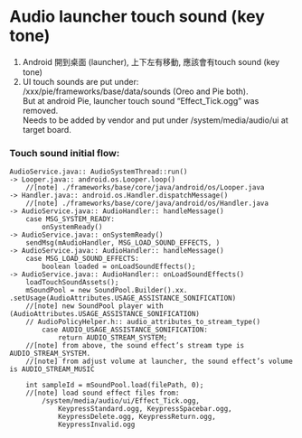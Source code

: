 # Audio launcher touch sound (key tone)
1. Android 開到桌面 (launcher), 上下左有移動, 應該會有touch sound (key tone)
2. UI touch sounds are put under:   
    /xxx/pie/frameworks/base/data/sounds (Oreo and Pie both).          
    But at android Pie, launcher touch sound “Effect_Tick.ogg” was removed.         
    Needs to be added by vendor and put under /system/media/audio/ui at target board.   
    
### Touch sound initial flow:
    AudioService.java:: AudioSystemThread::run()
    -> Looper.java:: android.os.Looper.loop()
        //[note] ./frameworks/base/core/java/android/os/Looper.java
    -> Handler.java:: android.os.Handler.dispatchMessage()
        //[note] ./frameworks/base/core/java/android/os/Handler.java
    -> AudioService.java:: AudioHandler:: handleMessage()
        case MSG_SYSTEM_READY:
            onSystemReady()
    -> AudioService.java:: onSystemReady()
        sendMsg(mAudioHandler, MSG_LOAD_SOUND_EFFECTS, )
    -> AudioService.java:: AudioHandler:: handleMessage()
        case MSG_LOAD_SOUND_EFFECTS:
            boolean loaded = onLoadSoundEffects();
    -> AudioService.java:: AudioHandler:: onLoadSoundEffects()
        loadTouchSoundAssets();
        mSoundPool = new SoundPool.Builder().xx. .setUsage(AudioAttributes.USAGE_ASSISTANCE_SONIFICATION)
        //[note] new SoundPool player with (AudioAttributes.USAGE_ASSISTANCE_SONIFICATION)
        // AudioPolicyHelper.h:: audio_attributes_to_stream_type()
            case AUDIO_USAGE_ASSISTANCE_SONIFICATION:
                return AUDIO_STREAM_SYSTEM;
        //[note] from above, the sound effect’s stream type is AUDIO_STREAM_SYSTEM.
        //[note] from adjust volume at launcher, the sound effect’s volume is AUDIO_STREAM_MUSIC
        
        int sampleId = mSoundPool.load(filePath, 0);
        //[note] load sound effect files from: 
            /system/media/audio/ui/Effect_Tick.ogg, 
                KeypressStandard.ogg, KeypressSpacebar.ogg, 
                KeypressDelete.ogg, KeypressReturn.ogg, 
                KeypressInvalid.ogg

